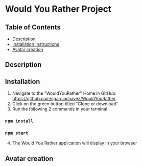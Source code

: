 # Would You Rather Project

## Table of Contents

- [Description](#description)
- [Installation Instructions](#instructions)
- [Avatar creation](#givingcredit)


## Description

## Installation
1.  Navigate to the "WouldYouRather" Home in GitHub: https://github.com/sgarciachavez/WouldYouRather
2.  Click on the green button titled "Clone or download"
3.  Run the following 2 commands in your terminal
### `npm install`
### `npm start`

4.  The Would You Rather application will display in your browser

## Avatar creation
